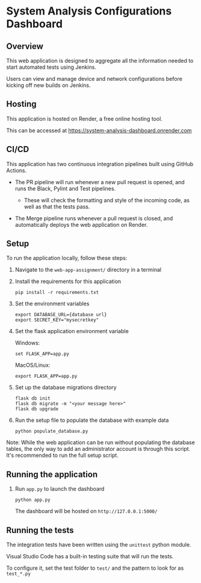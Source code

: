 # System Analysis Configurations Dashboard

## Overview
This web application is designed to aggregate all the information needed to start automated tests using Jenkins.

Users can view and manage device and network configurations before kicking off new builds on Jenkins.

## Hosting
This application is hosted on Render, a free online hosting tool.

This can be accessed at https://system-analysis-dashboard.onrender.com

## CI/CD
This application has two continuous integration pipelines built using GitHub Actions.

* The PR pipeline will run whenever a new pull request is opened, and runs the Black, Pylint and Test pipelines.

    * These will check the formatting and style of the incoming code, as well as that the tests pass.

* The Merge pipeline runs whenever a pull request is closed, and automatically deploys the web application on Render.

## Setup
To run the application locally, follow these steps:

1. Navigate to the `web-app-assignment/` directory in a terminal
2. Install the requirements for this application
    ```commandline
    pip install -r requirements.txt
    ```
3. Set the environment variables

    ```commandline
    export DATABASE_URL={database url}
    export SECRET_KEY="mysecretkey"
    ```
4. Set the flask application environment variable

    Windows:
    ```commandline
    set FLASK_APP=app.py
    ```
    MacOS/Linux:
    ```commandline
    export FLASK_APP=app.py
    ```
    
    
5. Set up the database migrations directory
    ```commandline
    flask db init
    flask db migrate -m "<your message here>"
    flask db upgrade
    ```

6. Run the setup file to populate the database with example data
    ```commandline
    python populate_database.py
    ```
Note: While the web application can be run without populating the database tables, the only way to add an administrator account is through this script.
It's recommended to run the full setup script.
## Running the application

1. Run `app.py` to launch the dashboard
    ```commandline
    python app.py
    ```
    The dashboard will be hosted on `http://127.0.0.1:5000/`


## Running the tests

The integration tests have been written using the `unittest` python module.

Visual Studio Code has a built-in testing suite that will run the tests.

To configure it, set the test folder to `test/` and the pattern to look for as `test_*.py`
